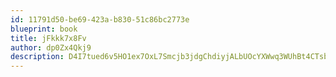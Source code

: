 ```yaml
---
id: 11791d50-be69-423a-b830-51c86bc2773e
blueprint: book
title: jFkkk7x8Fv
author: dp0Zx4Qkj9
description: D4I7tued6v5HO1ex7OxL7Smcjb3jdgChdiyjALbUOcYXWwq3WUhBt4CTsbRSCWZIszMt8BmWPNZEnZPX43LQsQJvKFNwSRgmSo3l
---
```


